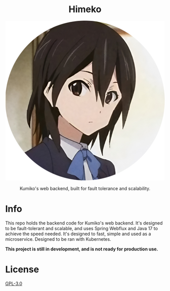 <div align="center">

# Himeko

![Himeko](./assets/logos/himeko-rounded.png)

Kumiko's web backend, built for fault tolerance and scalability.

<div align="left">

# Info
This repo holds the backend code for Kumiko's web backend. It's designed to be fault-tolerant and scalable, and uses Spring Webflux and Java 17 to achieve the speed needed. It's designed to fast, simple and used as a microservice. Designed to be ran with Kubernetes.

**This project is still in development, and is not ready for production use.**

# License

[GPL-3.0](./LICENSE)